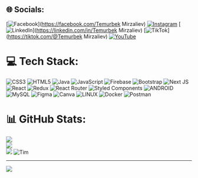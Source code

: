 
## 🌐 Socials:
[![Facebook](https://img.shields.io/badge/Facebook-%231877F2.svg?logo=Facebook&logoColor=white)](https://facebook.com/Temurbek Mirzaliev) [![Instagram](https://img.shields.io/badge/Instagram-%23E4405F.svg?logo=Instagram&logoColor=white)](https://instagram.com/temurbek_mirzaliev) [![LinkedIn](https://img.shields.io/badge/LinkedIn-%230077B5.svg?logo=linkedin&logoColor=white)](https://linkedin.com/in/Temurbek Mirzaliev) [![TikTok](https://img.shields.io/badge/TikTok-%23000000.svg?logo=TikTok&logoColor=white)](https://tiktok.com/@Temurbek Mirzaliev) [![YouTube](https://img.shields.io/badge/YouTube-%23FF0000.svg?logo=YouTube&logoColor=white)](https://youtube.com/@@webdasturlash4799) 

# 💻 Tech Stack:
![CSS3](https://img.shields.io/badge/css3-%231572B6.svg?style=plastic&logo=css3&logoColor=white) ![HTML5](https://img.shields.io/badge/html5-%23E34F26.svg?style=plastic&logo=html5&logoColor=white) ![Java](https://img.shields.io/badge/java-%23ED8B00.svg?style=plastic&logo=java&logoColor=white) ![JavaScript](https://img.shields.io/badge/javascript-%23323330.svg?style=plastic&logo=javascript&logoColor=%23F7DF1E) ![Firebase](https://img.shields.io/badge/firebase-%23039BE5.svg?style=plastic&logo=firebase) ![Bootstrap](https://img.shields.io/badge/bootstrap-%23563D7C.svg?style=plastic&logo=bootstrap&logoColor=white) ![Next JS](https://img.shields.io/badge/Next-black?style=plastic&logo=next.js&logoColor=white) ![React](https://img.shields.io/badge/react-%2320232a.svg?style=plastic&logo=react&logoColor=%2361DAFB) ![Redux](https://img.shields.io/badge/redux-%23593d88.svg?style=plastic&logo=redux&logoColor=white) ![React Router](https://img.shields.io/badge/React_Router-CA4245?style=plastic&logo=react-router&logoColor=white) ![Styled Components](https://img.shields.io/badge/styled--components-DB7093?style=plastic&logo=styled-components&logoColor=white) ![ANDROID](https://img.shields.io/badge/android-%2320232a.svg?style=plastic&logo=android&logoColor=%a4c639) ![MySQL](https://img.shields.io/badge/mysql-%2300f.svg?style=plastic&logo=mysql&logoColor=white) 	![Figma](https://img.shields.io/badge/figma-%23F24E1E.svg?style=plastic&logo=figma&logoColor=white) ![Canva](https://img.shields.io/badge/Canva-%2300C4CC.svg?style=plastic&logo=Canva&logoColor=white) ![LINUX](https://img.shields.io/badge/Linux-FCC624?style=plastic&logo=linux&logoColor=black) ![Docker](https://img.shields.io/badge/docker-%230db7ed.svg?style=plastic&logo=docker&logoColor=white) ![Postman](https://img.shields.io/badge/Postman-FF6C37?style=plastic&logo=postman&logoColor=white)
# 📊 GitHub Stats:
![](https://github-readme-stats.vercel.app/api?username=Temurbek-2001&theme=dark&hide_border=false&include_all_commits=false&count_private=false)<br/>
![](https://github-readme-streak-stats.herokuapp.com/?user=Temurbek-2001&theme=dark&hide_border=false)<br/>
![](https://github-readme-stats.vercel.app/api/top-langs/?username=Temurbek-2001&theme=dark&hide_border=false&include_all_commits=false&count_private=false&layout=compact)
![Tim](https://img.shields.io/badge/Label-Message-Color)

---
[![](https://visitcount.itsvg.in/api?id=Temurbek-2001&icon=0&color=0)](https://visitcount.itsvg.in)

<!-- Proudly created with GPRM ( https://gprm.itsvg.in ) -->
